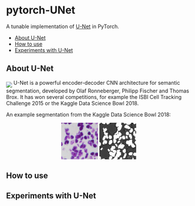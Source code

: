 # pytorch-UNet

A tunable implementation of [U-Net](https://arxiv.org/abs/1505.04597) in PyTorch.

- [About U-Net](#unet)
- [How to use](#usage)
- [Experiments with U-Net](#experiments)

## About U-Net<a name="unet"></a>

<img src="https://lmb.informatik.uni-freiburg.de/people/ronneber/u-net/u-net-architecture.png" width="500" align="middle"/>  
U-Net is a powerful encoder-decoder CNN architecture for semantic segmentation, developed by Olaf Ronneberger, 
Philipp Fischer and Thomas Brox. It has won several competitions, for example the ISBI Cell Tracking Challenge 2015 or
the Kaggle Data Science Bowl 2018.   

An example segmentation from the Kaggle Data Science Bowl 2018:
<p float="left" align="middle">
  <img src="docs/img/tissue_original.png" width="100" />
  <img src="docs/img/tissue_segmented.png" width="100" /> 
</p>


## How to use<a name="usage"></a>

## Experiments with U-Net<a name="experiments"></a>
